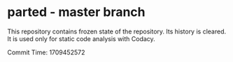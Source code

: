 # parted - master branch

This repository contains frozen state of the repository.
Its history is cleared. It is used only for static code
analysis with Codacy.

Commit Time: 1709452572